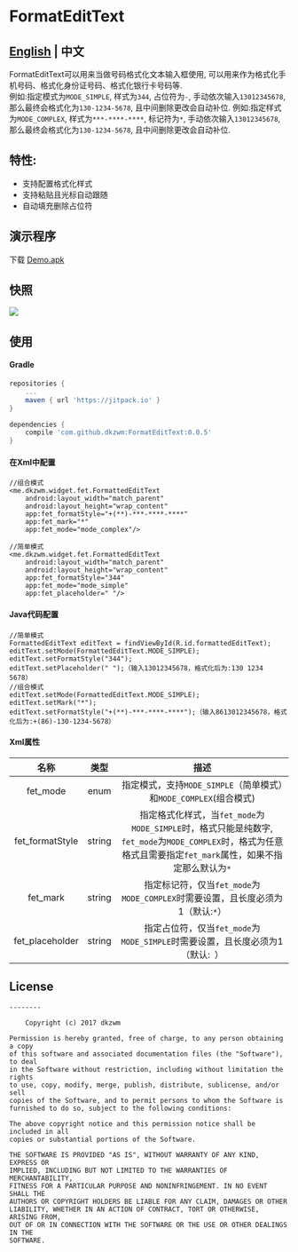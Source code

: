 # FormatEditText
## [English](https://github.com/dkzwm/FormatEditText/blob/master/README.md) | 中文

FormatEditText可以用来当做号码格式化文本输入框使用, 可以用来作为格式化手机号码、格式化身份证号码、格式化银行卡号码等.    
例如:指定模式为`MODE_SIMPLE`, 样式为`344`, 占位符为`-`, 手动依次输入`13012345678`, 那么最终会格式化为`130-1234-5678`, 且中间删除更改会自动补位.
例如:指定样式为`MODE_COMPLEX`, 样式为`***-****-****`, 标记符为`*`, 手动依次输入`13012345678`, 那么最终会格式化为`130-1234-5678`, 且中间删除更改会自动补位.
## 特性:
 - 支持配置格式化样式
 - 支持粘贴且光标自动跟随
 - 自动填充删除占位符

## 演示程序
下载 [Demo.apk](https://raw.githubusercontent.com/dkzwm/FormatEditText/master/demo/demo.apk)    
## 快照
<img src='snapshot.gif'></img>
## 使用   
#### Gradle
```groovy
repositories {  
    ...
    maven { url 'https://jitpack.io' }  
}

dependencies {  
    compile 'com.github.dkzwm:FormatEditText:0.0.5'
}
``` 
#### 在Xml中配置
```
//组合模式
<me.dkzwm.widget.fet.FormattedEditText
    android:layout_width="match_parent"
    android:layout_height="wrap_content"
    app:fet_formatStyle="+(**)-***-****-****"
    app:fet_mark="*"
    app:fet_mode="mode_complex"/>

//简单模式
<me.dkzwm.widget.fet.FormattedEditText
    android:layout_width="match_parent"
    android:layout_height="wrap_content"
    app:fet_formatStyle="344"
    app:fet_mode="mode_simple"
    app:fet_placeholder=" "/>
```
####  Java代码配置
```
//简单模式
FormattedEditText editText = findViewById(R.id.formattedEditText);
editText.setMode(FormattedEditText.MODE_SIMPLE);
editText.setFormatStyle("344");
editText.setPlaceholder(" ");（输入13012345678，格式化后为:130 1234 5678）
//组合模式
editText.setMode(FormattedEditText.MODE_SIMPLE);
editText.setMark("*");
editText.setFormatStyle("+(**)-***-****-****");（输入8613012345678，格式化后为:+(86)-130-1234-5678）
```
#### Xml属性 
|名称|类型|描述|
|:---:|:---:|:---:|
|fet_mode|enum|指定模式，支持`MODE_SIMPLE`（简单模式）和`MODE_COMPLEX`(组合模式)|
|fet_formatStyle|string|指定格式化样式，当`fet_mode`为`MODE_SIMPLE`时，格式只能是纯数字, `fet_mode`为`MODE_COMPLEX`时，格式为任意格式且需要指定`fet_mark`属性，如果不指定那么默认为`*`|
|fet_mark|string|指定标记符，仅当`fet_mode`为`MODE_COMPLEX`时需要设置，且长度必须为1（默认:`*`）|
|fet_placeholder|string|指定占位符，仅当`fet_mode`为`MODE_SIMPLE`时需要设置，且长度必须为1（默认:` `）|

## License
	--------

    	Copyright (c) 2017 dkzwm

	Permission is hereby granted, free of charge, to any person obtaining a copy
	of this software and associated documentation files (the "Software"), to deal
	in the Software without restriction, including without limitation the rights
	to use, copy, modify, merge, publish, distribute, sublicense, and/or sell
	copies of the Software, and to permit persons to whom the Software is
	furnished to do so, subject to the following conditions:

	The above copyright notice and this permission notice shall be included in all
	copies or substantial portions of the Software.

	THE SOFTWARE IS PROVIDED "AS IS", WITHOUT WARRANTY OF ANY KIND, EXPRESS OR
	IMPLIED, INCLUDING BUT NOT LIMITED TO THE WARRANTIES OF MERCHANTABILITY,
	FITNESS FOR A PARTICULAR PURPOSE AND NONINFRINGEMENT. IN NO EVENT SHALL THE
	AUTHORS OR COPYRIGHT HOLDERS BE LIABLE FOR ANY CLAIM, DAMAGES OR OTHER
	LIABILITY, WHETHER IN AN ACTION OF CONTRACT, TORT OR OTHERWISE, ARISING FROM,
	OUT OF OR IN CONNECTION WITH THE SOFTWARE OR THE USE OR OTHER DEALINGS IN THE
	SOFTWARE.
